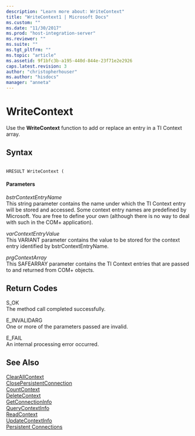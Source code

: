 ```yaml
---
description: "Learn more about: WriteContext"
title: "WriteContext1 | Microsoft Docs"
ms.custom: ""
ms.date: "11/30/2017"
ms.prod: "host-integration-server"
ms.reviewer: ""
ms.suite: ""
ms.tgt_pltfrm: ""
ms.topic: "article"
ms.assetid: 9f1bfc3b-a195-440d-844e-23f71e2e2926
caps.latest.revision: 3
author: "christopherhouser"
ms.author: "hisdocs"
manager: "anneta"
---
```

# WriteContext
Use the **WriteContext** function to add or replace an entry in a TI Context array.  
  
## Syntax  
  
```  
  
HRESULT WriteContext (  
```  
  
#### Parameters  
 *bstrContextEntryName*  
 This string parameter contains the name under which the TI Context entry will be stored and accessed. Some context entry names are predefined by Microsoft. You are free to define your own (although there is no way to deal with such in the COM+ application).  
  
 *varContextEntryValue*  
 This VARIANT parameter contains the value to be stored for the context entry identified by bstrContextEntryName.  
  
 *prgContextArray*  
 This SAFEARRAY parameter contains the TI Context entries that are passed to and returned from COM+ objects.  
  
## Return Codes  
 S_OK  
 The method call completed successfully.  
  
 E_INVALIDARG  
 One or more of the parameters passed are invalid.  
  
 E_FAIL  
 An internal processing error occurred.  
  
## See Also  
 [ClearAllContext](../core/clearallcontext1.md)   
 [ClosePersistentConnection](../core/closepersistentconnection1.md)   
 [CountContext](../core/countcontext1.md)   
 [DeleteContext](../core/deletecontext2.md)   
 [GetConnectionInfo](../core/getconnectioninfo2.md)   
 [QueryContextInfo](../core/querycontextinfo1.md)   
 [ReadContext](../core/readcontext1.md)   
 [UpdateContextInfo](../core/updatecontextinfo1.md)   
 [Persistent Connections](./persistent-connections2.md)
